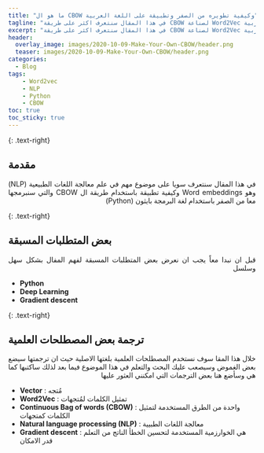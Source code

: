 ```yaml
---
title: "ما هو ال CBOW وكيفية تطويره من الصفر وتطبيقة على اللغة العربية"
tagline: "في هذا المقال سنتعرف اكثر على طريقة CBOW لصناعة Word2Vec وتطبيقها على اللغة العربية"
excerpt: "في هذا المقال سنتعرف اكثر على طريقة CBOW لصناعة Word2Vec وتطبيقها على اللغة العربية"
header:
  overlay_image: images/2020-10-09-Make-Your-Own-CBOW/header.png
  teaser: images/2020-10-09-Make-Your-Own-CBOW/header.png
categories:
  - Blog
tags:
    - Word2vec
    - NLP
    - Python
    - CBOW
toc: true
toc_sticky: true
---
```

<style>
.wrapper, .toc__menu{
  direction: rtl;
}
p {
  text-align: justify;
  text-justify: inter-word;
}
</style>

{: .text-right}

## مقدمة

<p dir='rtl'>
في هذا المقال سنتعرف سويا على موضوع مهم في علم معالجة اللغات الطبيعية (NLP) وهو Word embeddings وكيفية تطبيقة باستخدام طريقة ال CBOW  والتي سنبرمجها معا من الصفر باستخدام  لغة البرمجة بايثون (Python)
</p>

{: .text-right}

## بعض المتطلبات المسبقة
<p dir='rtl'>
قبل ان نبدا معاً يجب ان نعرض بعض المتطلبات المسبقة لفهم المفال بشكل سهل وسلسل
</p>

- **Python**
- **Deep Learning**
- **Gradient descent**

{: .text-right}
## ترجمة بعض المصطلحات العلمية
<p dir='rtl'>
خلال هذا المقا سوف نستخدم المصطلحات العلمية بلغتها الاصلية حيث ان ترجمتها سيضع بعض الغموض وسيصعب عليك البحث والتعلم في هذا الموضوع فيما بعد لذلك ساكتبها كما هي وسأضع هنا بعض الترجمات التي امكنني العثور عليها 
</p>

- **Vector** : مُتجه
- **Word2Vec** : تمثيل الكلمات لمُتجهات
- **Continuous Bag of words (CBOW)** : واحدة من الطرق المستخدمة لتمثيل الكلمات كمتجهات
- **Natural language processing (NLP)** : معالجة اللغات الطبيية
- **Gradient descent** : هي الخوارزمية المستخدمة لتحسين الخطأ الناتج من التعلم قدر الامكان


##